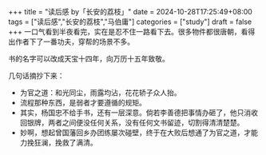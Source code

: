 +++
title = "读后感 by「长安的荔枝」"
date = 2024-10-28T17:25:49+08:00
tags = ["读后感","长安的荔枝","马伯庸"]
categories = ["study"]
draft = false
+++
一口气看到半夜看完，实在是忍不住一路看下去。很多物件都很唐朝，看得出作者下了一番功夫，穿帮的场景不多。

书的名字可以改成天宝十四年，向万历十五年致敬。

几句话摘抄下来：

- 为官之道：和光同尘，雨露均沾，花花轿子众人抬。
- 流程那种东西，是弱者才要遵循的规矩。
- 其实，杨国忠不给手书，还有一层深意。倘若李善德把事情办砸了，他只消收回银牌，两者之间便没任何关系，没有任何文书留迹，切割得清清楚楚。
- 妙啊，想起曾国藩回乡办团练屡次碰壁，终于在大败后想通了为官之道，才能力挽狂澜，挽救了满清。
